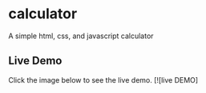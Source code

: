 # calculator
A simple html, css, and javascript calculator
## Live Demo
Click the image below to see the live demo.
[![live DEMO]
